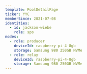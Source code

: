 ```yaml
---
template: PoolDetailPage
ticker: YYC
memberSince: 2021-07-08
identities:
  - id: jackson-wiebe
    role: spo
nodes:
  - role: producer
    deviceId: raspberry-pi-4-8gb
    storage: Samsung 980 250GB NVMe
  - role: relay 
    deviceId: raspberry-pi-4-8gb
    storage: Samsung 980 250GB NVMe
---
```

